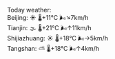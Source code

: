 Today weather:  
Beijing: ☀️   🌡️+11°C 🌬️↘7km/h  
Tianjin: 🌫  🌡️+21°C 🌬️↑11km/h  
Shijiazhuang: ☀️   🌡️+18°C 🌬️→5km/h  
Tangshan: ⛅️  🌡️+18°C 🌬️↑4km/h  
